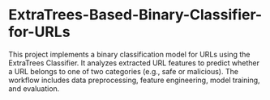 # ExtraTrees-Based-Binary-Classifier-for-URLs
This project implements a binary classification model for URLs using the ExtraTrees Classifier. It analyzes extracted URL features to predict whether a URL belongs to one of two categories (e.g., safe or malicious). The workflow includes data preprocessing, feature engineering, model training, and evaluation.
